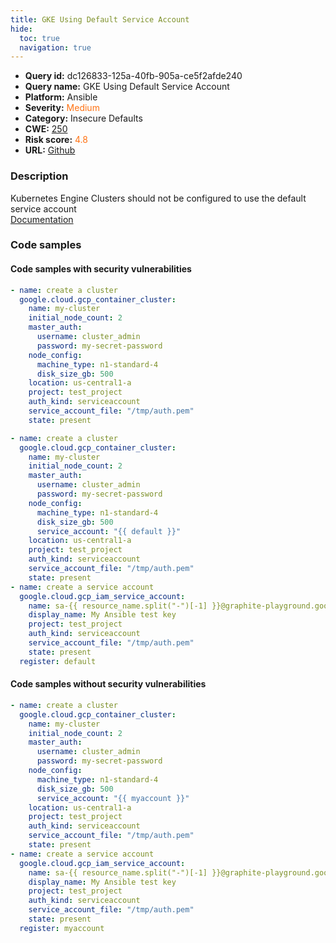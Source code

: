 ```yaml
---
title: GKE Using Default Service Account
hide:
  toc: true
  navigation: true
---
```


<style>
  .highlight .hll {
    background-color: #ff171742;
  }
  .md-content {
    max-width: 1100px;
    margin: 0 auto;
  }
</style>

-   **Query id:** dc126833-125a-40fb-905a-ce5f2afde240
-   **Query name:** GKE Using Default Service Account
-   **Platform:** Ansible
-   **Severity:** <span style="color:#ff7213">Medium</span>
-   **Category:** Insecure Defaults
-   **CWE:** <a href="https://cwe.mitre.org/data/definitions/250.html" onclick="newWindowOpenerSafe(event, 'https://cwe.mitre.org/data/definitions/250.html')">250</a>
-   **Risk score:** <span style="color:#ff7213">4.8</span>
-   **URL:** [Github](https://github.com/Checkmarx/kics/tree/master/assets/queries/ansible/gcp/gke_using_default_service_account)

### Description
Kubernetes Engine Clusters should not be configured to use the default service account<br>
[Documentation](https://docs.ansible.com/ansible/latest/collections/google/cloud/gcp_container_cluster_module.html#parameter-node_config/service_account)

### Code samples
#### Code samples with security vulnerabilities
```yaml title="Positive test num. 1 - yaml file" hl_lines="8"
- name: create a cluster
  google.cloud.gcp_container_cluster:
    name: my-cluster
    initial_node_count: 2
    master_auth:
      username: cluster_admin
      password: my-secret-password
    node_config:
      machine_type: n1-standard-4
      disk_size_gb: 500
    location: us-central1-a
    project: test_project
    auth_kind: serviceaccount
    service_account_file: "/tmp/auth.pem"
    state: present

```
```yaml title="Positive test num. 2 - yaml file" hl_lines="11"
- name: create a cluster
  google.cloud.gcp_container_cluster:
    name: my-cluster
    initial_node_count: 2
    master_auth:
      username: cluster_admin
      password: my-secret-password
    node_config:
      machine_type: n1-standard-4
      disk_size_gb: 500
      service_account: "{{ default }}"
    location: us-central1-a
    project: test_project
    auth_kind: serviceaccount
    service_account_file: "/tmp/auth.pem"
    state: present
- name: create a service account
  google.cloud.gcp_iam_service_account:
    name: sa-{{ resource_name.split("-")[-1] }}@graphite-playground.google.com.iam.gserviceaccount.com
    display_name: My Ansible test key
    project: test_project
    auth_kind: serviceaccount
    service_account_file: "/tmp/auth.pem"
    state: present
  register: default

```


#### Code samples without security vulnerabilities
```yaml title="Negative test num. 1 - yaml file"
- name: create a cluster
  google.cloud.gcp_container_cluster:
    name: my-cluster
    initial_node_count: 2
    master_auth:
      username: cluster_admin
      password: my-secret-password
    node_config:
      machine_type: n1-standard-4
      disk_size_gb: 500
      service_account: "{{ myaccount }}"
    location: us-central1-a
    project: test_project
    auth_kind: serviceaccount
    service_account_file: "/tmp/auth.pem"
    state: present
- name: create a service account
  google.cloud.gcp_iam_service_account:
    name: sa-{{ resource_name.split("-")[-1] }}@graphite-playground.google.com.iam.gserviceaccount.com
    display_name: My Ansible test key
    project: test_project
    auth_kind: serviceaccount
    service_account_file: "/tmp/auth.pem"
    state: present
  register: myaccount

```

